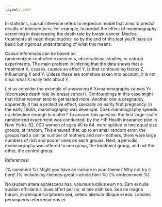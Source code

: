 ```yaml
---
layout: post
---
```


In statistics, causal inference refers to 
regresion model that aims to predict results 
of interventions. For example, to predict
the effect of mammography screening
in deacreasing the death rate by breast cancer. 
Medical treatments all need these studies, so
by the end of this test you'll have an basic
but rigorous understanding of what this means. 

Causal inferences can be based on  
randomnized controlled experiemts, observational studies,
 or natural experiments. 
The main problem in infering that the data 
shows that a treatment X, causes, causes an effect Y, is 
that confounding factos Z, influencing 
X and Y. Unless these are somehow taken into 
account, it is not clear what X really tells
about Y. 

Let us consider the example of answering if 
X=mammography causes Y={decreases death rate by breast cancer}. 
Confoundings in this case might that richer 
women tend to get tested more. Another one is pregnancy,
apparently it has a protective effect, specially
on earlly first pregnancy. In the early 1960s, mammography
was develope. Does mammography speeds up detection enough
to matter? To answer this question the first large-scale
ramdonized experiment was conducted, by the HIP Health
insurance plan in New York).  62, 000 women 
of ages 40 to 64, were splitted in two equal 
size groups, at random. This ensured that, up 
to an small random error, the groups had a similar 
number of mothers and non-mothers, there were large numbers
of rich and poorer ones on each groups. Next, a 
periodic mammography was offered to one group, the 
treatment group,  and not the other, the control group. 








References:

{% comment %}
Might you have an include in your theme? Why not try it here!
{% include my-themes-great-include.html %}
{% endcomment %}

No laudem altera adolescens has, volumus lucilius eum no. Eam ei nulla audiam efficiantur. Suas affert per no, ei tale nibh sea. Sea ne magna harum, in denique scriptorem sea, cetero alienum tibique ei eos. Labores persequeris referrentur eos ei.
